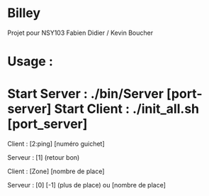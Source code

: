 # Billey

Projet pour NSY103 
Fabien Didier / Kevin Boucher

Usage : 
======================================
Start Server : ./bin/Server [port-server]
Start Client : ./init_all.sh [port_server]
======================================

Client  : [2:ping] [numéro guichet]

Serveur : [1] (retour bon) 

Client  : [Zone] [nombre de place]

Serveur : [0] [-1] (plus de place)
	   ou [nombre de place]
